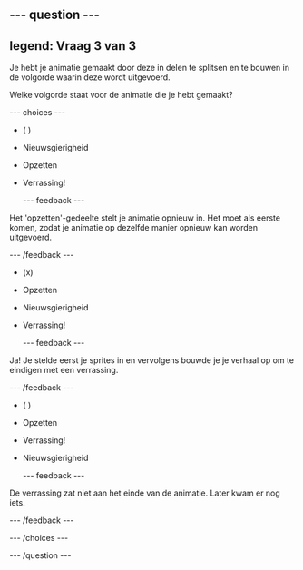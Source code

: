 --- question ---
---
legend: Vraag 3 van 3
---

Je hebt je animatie gemaakt door deze in delen te splitsen en te bouwen in de volgorde waarin deze wordt uitgevoerd.

Welke volgorde staat voor de animatie die je hebt gemaakt?

--- choices ---

- ( )
+ Nieuwsgierigheid

+ Opzetten

+ Verrassing!

  --- feedback ---

 Het 'opzetten'-gedeelte stelt je animatie opnieuw in. Het moet als eerste komen, zodat je animatie op dezelfde manier opnieuw kan worden uitgevoerd.

  --- /feedback ---

- (x)
+ Opzetten

+ Nieuwsgierigheid

+ Verrassing!


  --- feedback ---

 Ja! Je stelde eerst je sprites in en vervolgens bouwde je je verhaal op om te eindigen met een verrassing.

  --- /feedback ---

- ( )
+ Opzetten

+ Verrassing!

+ Nieuwsgierigheid

  --- feedback ---

 De verrassing zat niet aan het einde van de animatie. Later kwam er nog iets.

  --- /feedback ---

--- /choices ---

--- /question ---
